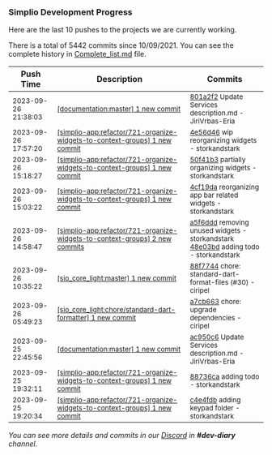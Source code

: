 
### Simplio Development Progress

Here are the last 10 pushes to the projects we are currently working.

There is a total of 5442 commits since 10/09/2021. You can see the complete history in
 [Complete_list.md](Complete_list.md) file.

| Push Time | Description | Commits |
| --- | --- | --- |
| <sub>2023-09-26 21:38:03</sub> | <sub>[[documentation:master] 1 new commit](https://github.com/SimplioOfficial/documentation/commit/801a2f29dd5b05280b982ed5bbbd8056199652df)</sub> | <sub>[801a2f2](https://github.com/SimplioOfficial/documentation/commit/801a2f29dd5b05280b982ed5bbbd8056199652df) Update Services description.md - JiriVrbas-Eria</sub> |
| <sub>2023-09-26 17:57:20</sub> | <sub>[[simplio-app:refactor/721-organize-widgets-to-context-groups] 1 new commit](https://github.com/SimplioOfficial/simplio-app/commit/4e56d461713c9604fc371615f1dad3b097bda2c0)</sub> | <sub>[4e56d46](https://github.com/SimplioOfficial/simplio-app/commit/4e56d461713c9604fc371615f1dad3b097bda2c0) wip reorganizing widgets - storkandstark</sub> |
| <sub>2023-09-26 15:18:27</sub> | <sub>[[simplio-app:refactor/721-organize-widgets-to-context-groups] 1 new commit](https://github.com/SimplioOfficial/simplio-app/commit/50f41b30d5798b77570f42bf21bf3ebb682bfb2e)</sub> | <sub>[50f41b3](https://github.com/SimplioOfficial/simplio-app/commit/50f41b30d5798b77570f42bf21bf3ebb682bfb2e) partially organizing widgets - storkandstark</sub> |
| <sub>2023-09-26 15:03:22</sub> | <sub>[[simplio-app:refactor/721-organize-widgets-to-context-groups] 1 new commit](https://github.com/SimplioOfficial/simplio-app/commit/4cf19daea2e29300e3a30fe5637b93529a17f85b)</sub> | <sub>[4cf19da](https://github.com/SimplioOfficial/simplio-app/commit/4cf19daea2e29300e3a30fe5637b93529a17f85b) reorganizing app bar related widgets - storkandstark</sub> |
| <sub>2023-09-26 14:58:47</sub> | <sub>[[simplio-app:refactor/721-organize-widgets-to-context-groups] 2 new commits](https://github.com/SimplioOfficial/simplio-app/compare/88736caf1721...48e03bd6248f)</sub> | <sub>[a5f6ddd](https://github.com/SimplioOfficial/simplio-app/commit/a5f6ddd01cffd8453b1478f4bd26c3c98c4d9700) removing unused widgets - storkandstark<br>[48e03bd](https://github.com/SimplioOfficial/simplio-app/commit/48e03bd6248fb08f9dc88d8b530a13b970f302d4) adding todo - storkandstark</sub> |
| <sub>2023-09-26 10:35:22</sub> | <sub>[[sio_core_light:master] 1 new commit](https://github.com/SimplioOfficial/sio_core_light/commit/88f77449e230004433acd538d1b1ea3e688c0a8f)</sub> | <sub>[88f7744](https://github.com/SimplioOfficial/sio_core_light/commit/88f77449e230004433acd538d1b1ea3e688c0a8f) chore: standard-dart-format-files (#30) - ciripel</sub> |
| <sub>2023-09-26 05:49:23</sub> | <sub>[[sio_core_light:chore/standard-dart-formatter] 1 new commit](https://github.com/SimplioOfficial/sio_core_light/commit/a7cb663dd530019f9fd650e1e17d82c5ec760a0b)</sub> | <sub>[a7cb663](https://github.com/SimplioOfficial/sio_core_light/commit/a7cb663dd530019f9fd650e1e17d82c5ec760a0b) chore: upgrade dependencies - ciripel</sub> |
| <sub>2023-09-25 22:45:56</sub> | <sub>[[documentation:master] 1 new commit](https://github.com/SimplioOfficial/documentation/commit/ac950c6b12161e0cf6bc8b5acd5219b51caf86d8)</sub> | <sub>[ac950c6](https://github.com/SimplioOfficial/documentation/commit/ac950c6b12161e0cf6bc8b5acd5219b51caf86d8) Update Services description.md - JiriVrbas-Eria</sub> |
| <sub>2023-09-25 19:32:11</sub> | <sub>[[simplio-app:refactor/721-organize-widgets-to-context-groups] 1 new commit](https://github.com/SimplioOfficial/simplio-app/commit/88736caf1721591271932519c78482b766b10fd4)</sub> | <sub>[88736ca](https://github.com/SimplioOfficial/simplio-app/commit/88736caf1721591271932519c78482b766b10fd4) adding todo - storkandstark</sub> |
| <sub>2023-09-25 19:20:34</sub> | <sub>[[simplio-app:refactor/721-organize-widgets-to-context-groups] 1 new commit](https://github.com/SimplioOfficial/simplio-app/commit/c4e4fdbbcf32607559f70e3f1f8954194d921948)</sub> | <sub>[c4e4fdb](https://github.com/SimplioOfficial/simplio-app/commit/c4e4fdbbcf32607559f70e3f1f8954194d921948) adding keypad folder - storkandstark</sub> |

_You can see more details and commits in our [Discord](https://discord.gg/aKhjuwZmdP) in **#dev-diary** channel._
